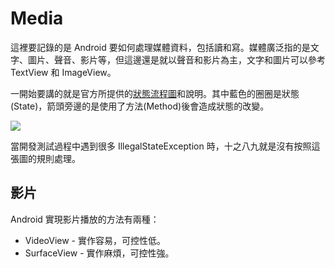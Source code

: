 # Media

這裡要記錄的是 Android 要如何處理媒體資料，包括讀和寫。媒體廣泛指的是文字、圖片、聲音、影片等，但這邊還是就以聲音和影片為主，文字和圖片可以參考 TextView 和 ImageView。

一開始要講的就是官方所提供的[狀態流程圖](http://developer.android.com/reference/android/media/MediaPlayer.html#StateDiagram)和說明。其中藍色的圈圈是狀態(State)，箭頭旁邊的是使用了方法(Method)後會造成狀態的改變。

![](http://developer.android.com/images/mediaplayer_state_diagram.gif)

當開發測試過程中遇到很多 IllegalStateException 時，十之八九就是沒有按照這張圖的規則處理。

## 影片

Android 實現影片播放的方法有兩種：

* VideoView - 實作容易，可控性低。
* SurfaceView - 實作麻煩，可控性強。
